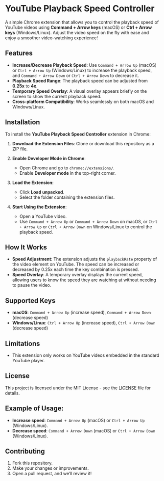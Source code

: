 # YouTube Playback Speed Controller

A simple Chrome extension that allows you to control the playback speed of YouTube videos using **Command + Arrow keys** (macOS) or **Ctrl + Arrow keys** (Windows/Linux). Adjust the video speed on the fly with ease and enjoy a smoother video-watching experience!

## Features
- **Increase/Decrease Playback Speed**: Use `Command + Arrow Up` (macOS) or `Ctrl + Arrow Up` (Windows/Linux) to increase the playback speed, and `Command + Arrow Down` or `Ctrl + Arrow Down` to decrease it.
- **Playback Speed Range**: The playback speed can be adjusted from **0.25x** to **4x**.
- **Temporary Speed Overlay**: A visual overlay appears briefly on the screen to show the current playback speed.
- **Cross-platform Compatibility**: Works seamlessly on both macOS and Windows/Linux.

## Installation

To install the **YouTube Playback Speed Controller** extension in Chrome:

1. **Download the Extension Files**: Clone or download this repository as a ZIP file.

2. **Enable Developer Mode in Chrome**:
   - Open Chrome and go to `chrome://extensions/`.
   - Enable **Developer mode** in the top-right corner.

3. **Load the Extension**:
   - Click **Load unpacked**.
   - Select the folder containing the extension files.

4. **Start Using the Extension**:
   - Open a YouTube video.
   - Use `Command + Arrow Up` or `Command + Arrow Down` on macOS, or `Ctrl + Arrow Up` or `Ctrl + Arrow Down` on Windows/Linux to control the playback speed.

## How It Works
- **Speed Adjustment**: The extension adjusts the `playbackRate` property of the video element on YouTube. The speed can be increased or decreased by 0.25x each time the key combination is pressed.
- **Speed Overlay**: A temporary overlay displays the current speed, allowing users to know the speed they are watching at without needing to pause the video.

## Supported Keys
- **macOS**: `Command + Arrow Up` (increase speed), `Command + Arrow Down` (decrease speed)
- **Windows/Linux**: `Ctrl + Arrow Up` (increase speed), `Ctrl + Arrow Down` (decrease speed)

## Limitations
- This extension only works on YouTube videos embedded in the standard YouTube player.

## License

This project is licensed under the MIT License - see the [LICENSE](LICENSE) file for details.

## Example of Usage:
- **Increase speed**: `Command + Arrow Up` (macOS) or `Ctrl + Arrow Up` (Windows/Linux).
- **Decrease speed**: `Command + Arrow Down` (macOS) or `Ctrl + Arrow Down` (Windows/Linux).

## Contributing

1. Fork this repository.
2. Make your changes or improvements.
3. Open a pull request, and we’ll review it!